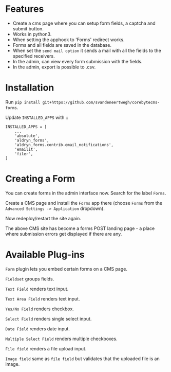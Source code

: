 Features
===========
- Create a cms page where you can setup form fields, a captcha and submit button.
- Works in python3.
- When setting the apphook to 'Forms' redirect works.
- Forms and all fields are saved in the database.
- When set the ``send mail option`` it sends a mail with all the fields to the specified receivers.
- In the admin, can view every form submission with the fields.
- In the admin, export is possible to .csv.

Installation
===========

Run ``pip install git+https://github.com/svandeneertwegh/corebytecms-forms``.

Update ``INSTALLED_APPS`` with ::

    INSTALLED_APPS = [
        ...
        'absolute',
        'aldryn_forms',
        'aldryn_forms.contrib.email_notifications',
        'emailit',
        'filer',
    ]


Creating a Form
===============

You can create forms in the admin interface now. Search for the label ``Forms``.

Create a CMS page and install the ``Forms`` app there (choose ``Forms`` from the ``Advanced Settings -> Application`` dropdown).

Now redeploy/restart the site again.

The above CMS site has become a forms POST landing page - a place where submission errors get displayed if there are any.


Available Plug-ins
==================

``Form`` plugin lets you embed certain forms on a CMS page.

``Fieldset`` groups fields.

``Text Field`` renders text input.

``Text Area Field`` renders text input.

``Yes/No Field`` renders checkbox.

``Select Field`` renders single select input.

``Date Field`` renders date input.

``Multiple Select Field`` renders multiple checkboxes.

``File field`` renders a file upload input.

``Image field`` same as ``file field`` but validates that the uploaded file is an image.


